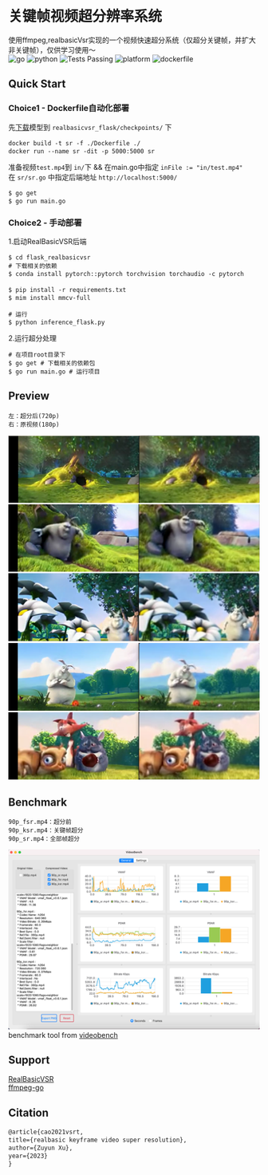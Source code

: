 # 关键帧视频超分辨率系统
使用ffmpeg,realbasicVsr实现的一个视频快速超分系统（仅超分关键帧，并扩大非关键帧），仅供学习使用～    
![go](https://img.shields.io/badge/go-18.0+-blue.svg?style=plastic)
![python](https://img.shields.io/badge/python-3.6+-blue.svg?style=plastic)
<img alt="Tests Passing" src="https://github.com/anuraghazra/github-readme-stats/workflows/Test/badge.svg" />
![platform](https://img.shields.io/badge/win/mac/linux-satisfied-655BE1.svg?style=plastic)
![dockerfile](https://img.shields.io/badge/dockerfile-provided-655BE1.svg?style=plastic)

## Quick Start

### Choice1 - Dockerfile自动化部署
先[下载](https://drive.google.com/file/d/1OYR1J2GXE90Zu2gVU5xc0t0P_UmKH7ID/view)模型到 `realbasicvsr_flask/checkpoints/` 下

```shell
docker build -t sr -f ./Dockerfile ./ 
docker run --name sr -dit -p 5000:5000 sr
```
准备视频`test.mp4`到 `in/`下 && 在main.go中指定 `inFile := "in/test.mp4"`    
在 `sr/sr.go` 中指定后端地址 `http://localhost:5000/`
```shell
$ go get
$ go run main.go 
```

### Choice2 - 手动部署

1.启动RealBasicVSR后端
```shell
$ cd flask_realbasicvsr
# 下载相关的依赖
$ conda install pytorch::pytorch torchvision torchaudio -c pytorch

$ pip install -r requirements.txt
$ mim install mmcv-full

# 运行
$ python inference_flask.py
```

2.运行超分处理
```shell
# 在项目root目录下
$ go get # 下载相关的依赖包
$ go run main.go # 运行项目
```

## Preview

    
    左：超分后(720p)
    右：原视频(180p)

![图片太帅、无法显示](preview/1.png)
![图片太帅、无法显示](preview/2.png)
![图片太帅、无法显示](preview/3.png)
![图片太帅、无法显示](preview/4.png)
![图片太帅、无法显示](preview/5.png)

## Benchmark
```text
90p_fsr.mp4：超分前
90p_ksr.mp4：关键帧超分
90p_sr.mp4：全部帧超分
```
![图片太帅、无法显示](preview/90p_3v.png)
benchmark tool from [videobench](https://github.com/JNoDuq/videobench)


## Support

[RealBasicVSR](https://github.com/ckkelvinchan/RealBasicVSR)    
[ffmpeg-go](https://github.com/u2takey/ffmpeg-go)


## Citation

```text
@article{cao2021vsrt,
title={realbasic keyframe video super resolution},
author={Zuyun Xu},
year={2023}
}
```